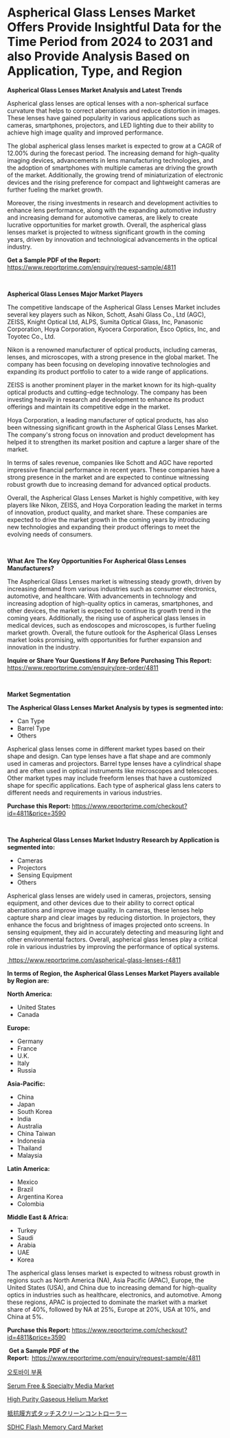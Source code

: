 <p><h1>Aspherical Glass Lenses Market Offers Provide Insightful Data for the Time Period from 2024 to 2031 and also Provide Analysis Based on Application, Type, and Region</h1></p><p><strong>Aspherical Glass Lenses Market Analysis and Latest Trends</strong></p>
<p><p>Aspherical glass lenses are optical lenses with a non-spherical surface curvature that helps to correct aberrations and reduce distortion in images. These lenses have gained popularity in various applications such as cameras, smartphones, projectors, and LED lighting due to their ability to achieve high image quality and improved performance.</p><p>The global aspherical glass lenses market is expected to grow at a CAGR of 12.00% during the forecast period. The increasing demand for high-quality imaging devices, advancements in lens manufacturing technologies, and the adoption of smartphones with multiple cameras are driving the growth of the market. Additionally, the growing trend of miniaturization of electronic devices and the rising preference for compact and lightweight cameras are further fueling the market growth.</p><p>Moreover, the rising investments in research and development activities to enhance lens performance, along with the expanding automotive industry and increasing demand for automotive cameras, are likely to create lucrative opportunities for market growth. Overall, the aspherical glass lenses market is projected to witness significant growth in the coming years, driven by innovation and technological advancements in the optical industry.</p></p>
<p><strong>Get a Sample PDF of the Report:&nbsp;</strong> <a href="https://www.reportprime.com/enquiry/request-sample/4811">https://www.reportprime.com/enquiry/request-sample/4811</a></p>
<p>&nbsp;</p>
<p><strong>Aspherical Glass Lenses Major Market Players</strong></p>
<p><p>The competitive landscape of the Aspherical Glass Lenses Market includes several key players such as Nikon, Schott, Asahi Glass Co., Ltd (AGC), ZEISS, Knight Optical Ltd, ALPS, Sumita Optical Glass, Inc, Panasonic Corporation, Hoya Corporation, Kyocera Corporation, Esco Optics, Inc, and Toyotec Co., Ltd.</p><p>Nikon is a renowned manufacturer of optical products, including cameras, lenses, and microscopes, with a strong presence in the global market. The company has been focusing on developing innovative technologies and expanding its product portfolio to cater to a wide range of applications.</p><p>ZEISS is another prominent player in the market known for its high-quality optical products and cutting-edge technology. The company has been investing heavily in research and development to enhance its product offerings and maintain its competitive edge in the market.</p><p>Hoya Corporation, a leading manufacturer of optical products, has also been witnessing significant growth in the Aspherical Glass Lenses Market. The company's strong focus on innovation and product development has helped it to strengthen its market position and capture a larger share of the market.</p><p>In terms of sales revenue, companies like Schott and AGC have reported impressive financial performance in recent years. These companies have a strong presence in the market and are expected to continue witnessing robust growth due to increasing demand for advanced optical products.</p><p>Overall, the Aspherical Glass Lenses Market is highly competitive, with key players like Nikon, ZEISS, and Hoya Corporation leading the market in terms of innovation, product quality, and market share. These companies are expected to drive the market growth in the coming years by introducing new technologies and expanding their product offerings to meet the evolving needs of consumers.</p></p>
<p>&nbsp;</p>
<p><strong>What Are The Key Opportunities For Aspherical Glass Lenses Manufacturers?</strong></p>
<p><p>The Aspherical Glass Lenses market is witnessing steady growth, driven by increasing demand from various industries such as consumer electronics, automotive, and healthcare. With advancements in technology and increasing adoption of high-quality optics in cameras, smartphones, and other devices, the market is expected to continue its growth trend in the coming years. Additionally, the rising use of aspherical glass lenses in medical devices, such as endoscopes and microscopes, is further fueling market growth. Overall, the future outlook for the Aspherical Glass Lenses market looks promising, with opportunities for further expansion and innovation in the industry.</p></p>
<p><strong>Inquire or Share Your Questions If Any Before Purchasing This Report:</strong> <a href="https://www.reportprime.com/enquiry/pre-order/4811">https://www.reportprime.com/enquiry/pre-order/4811</a></p>
<p>&nbsp;</p>
<p><strong>Market Segmentation</strong></p>
<p><strong>The Aspherical Glass Lenses Market Analysis by types is segmented into:</strong></p>
<p><ul><li>Can Type</li><li>Barrel Type</li><li>Others</li></ul></p>
<p><p>Aspherical glass lenses come in different market types based on their shape and design. Can type lenses have a flat shape and are commonly used in cameras and projectors. Barrel type lenses have a cylindrical shape and are often used in optical instruments like microscopes and telescopes. Other market types may include freeform lenses that have a customized shape for specific applications. Each type of aspherical glass lens caters to different needs and requirements in various industries.</p></p>
<p><strong>Purchase this Report:&nbsp;</strong><a href="https://www.reportprime.com/checkout?id=4811&price=3590">https://www.reportprime.com/checkout?id=4811&price=3590</a></p>
<p>&nbsp;</p>
<p><strong>The Aspherical Glass Lenses Market Industry Research by Application is segmented into:</strong></p>
<p><ul><li>Cameras</li><li>Projectors</li><li>Sensing Equipment</li><li>Others</li></ul></p>
<p><p>Aspherical glass lenses are widely used in cameras, projectors, sensing equipment, and other devices due to their ability to correct optical aberrations and improve image quality. In cameras, these lenses help capture sharp and clear images by reducing distortion. In projectors, they enhance the focus and brightness of images projected onto screens. In sensing equipment, they aid in accurately detecting and measuring light and other environmental factors. Overall, aspherical glass lenses play a critical role in various industries by improving the performance of optical systems.</p></p>
<p><a href="https://www.reportprime.com/aspherical-glass-lenses-r4811">&nbsp;https://www.reportprime.com/aspherical-glass-lenses-r4811</a></p>
<p><strong>In terms of Region, the Aspherical Glass Lenses Market Players available by Region are:</strong></p>
<p>
    <p> <strong> North America: </strong>
        <ul>
            <li>United States</li>
            <li>Canada</li>
        </ul>
        </p> 
    <p> <strong> Europe: </strong>
        <ul>
            <li>Germany</li>
            <li>France</li>
            <li>U.K.</li>
            <li>Italy</li>
            <li>Russia</li>
        </ul>
        </p> 
    <p> <strong> Asia-Pacific: </strong>
        <ul>
            <li>China</li>
            <li>Japan</li>
            <li>South Korea</li>
            <li>India</li>
            <li>Australia</li>
            <li>China Taiwan</li>
            <li>Indonesia</li>
            <li>Thailand</li>
            <li>Malaysia</li>
        </ul>
        </p> 
    <p> <strong> Latin America: </strong>
        <ul>
            <li>Mexico</li>
            <li>Brazil</li>
            <li>Argentina Korea</li>
            <li>Colombia</li>
        </ul>
        </p> 
    <p> <strong> Middle East & Africa: </strong>
        <ul>
            <li>Turkey</li>
            <li>Saudi</li>
            <li>Arabia</li>
            <li>UAE</li>
            <li>Korea</li>
        </ul>
    </p>
    </p>
<p><p>The aspherical glass lenses market is expected to witness robust growth in regions such as North America (NA), Asia Pacific (APAC), Europe, the United States (USA), and China due to increasing demand for high-quality optics in industries such as healthcare, electronics, and automotive. Among these regions, APAC is projected to dominate the market with a market share of 40%, followed by NA at 25%, Europe at 20%, USA at 10%, and China at 5%.</p></p>
<p><strong>Purchase this Report: </strong><a href="https://www.reportprime.com/checkout?id=4811&price=3590">https://www.reportprime.com/checkout?id=4811&price=3590</a></p>
<p>&nbsp;<strong>Get a Sample PDF of the Report:&nbsp;&nbsp;</strong><a href="https://www.reportprime.com/enquiry/request-sample/4811">https://www.reportprime.com/enquiry/request-sample/4811</a></p>
<p><strong></strong></p>
<p><p><a href="https://medium.com/@ethanmorar2011/%EC%98%A4%ED%86%A0%EB%B0%94%EC%9D%B4-%EB%B6%80%ED%92%88-%EC%8B%9C%EC%9E%A5-%EA%B7%9C%EB%AA%A8-%EB%B0%94%EB%94%94-%ED%8E%98%EC%96%B4%EB%A7%81-%EB%B0%8F-%ED%8E%9C%EB%8D%94-%EB%B6%80%ED%92%88-%EA%B5%AC%EB%8F%99-%EB%B0%8F-%EB%B3%80%EC%86%8D%EB%B6%80%ED%92%88-%EC%98%A4%EB%94%94%EC%98%A4-%EB%B0%8F-%EC%8A%A4%ED%94%BC%EC%BB%A4-%EB%B6%80%ED%92%88-%EA%B8%B0%ED%83%80-%EB%B0%8F-%EC%A0%9C%ED%92%88-%EB%8F%84%EB%A1%9C%EC%9A%A9-%EC%98%A4%ED%86%A0%EB%B0%94%EC%9D%B4-%EC%98%A4%ED%94%84%EB%A1%9C%EB%93%9C-%EC%98%A4%ED%86%A0%EB%B0%94%EC%9D%B4-%EB%93%80%EC%96%BC%EC%9A%A9-%EC%98%A4%ED%86%A0%EB%B0%94%EC%9D%B4-%EC%97%90-4c2170fea76e">오토바이 부품</a></p><p><a href="https://medium.com/@aureliarice/serum-free-specialty-media-market-size-share-analysis-growth-trends-forecast-2024-2031-e74045fdad3a">Serum Free & Specialty Media Market</a></p><p><a href="https://medium.com/@alicemcglynn2022/high-purity-gaseous-helium-market-size-share-analysis-growth-trends-forecast-2024-2031-f8d213af33b9">High Purity Gaseous Helium Market</a></p><p><a href="https://github.com/sghwr779811674/Market-Research-Report-List-3/blob/main/562186349023.md">抵抗膜方式タッチスクリーンコントローラー</a></p><p><a href="https://github.com/lbird53714/Market-Research-Report-List-5/blob/main/sdhc-flash-memory-card-market.md">SDHC Flash Memory Card Market</a></p></p>